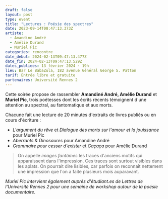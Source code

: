 ```yaml
---
draft: false
layout: post
type: event
title: "Lectures : Poésie des spectres"
date: 2023-09-14T08:47:13.373Z
artiste:
  - Amandine André
  - Amélie Durand
  - Muriel Pic
categories: rencontre
date_debut: 2024-02-13T09:47:13.477Z
date_fin: 2024-02-13T09:47:13.529Z
dates_publiees: 13 février 2024 · 19h
lieu: Bar Le BabaZula, 182 avenue Général George S. Patton
tarif: Entrée libre et gratuite
partenaires: Université Rennes 2
---
```

Cette soirée propose de rassembler **Amandiné André, Amélie Durand** et **Muriel Pic**, trois poétesses dont les écrits récents témoignent d'une attention au spectral, au fantomatique et aux morts. 

Chacune fait une lecture de 20 minutes d'extraits de livres publiés ou en cours d'écriture : 
- *L'argument du rêve* et *Dialogue des morts sur l'amour et la jouissance* pour Muriel Pic
- *Aberrants & Dinosaures* pour Amandine André
- *Grammaire pour cesser d'exister* et *Gaçaça* pour Amélie Durand

> On appelle *images fantômes* les traces d'anciens motifs qui apparaissent dans l'impression. Ces traces sont surtout visibles dans les aplats. On pourrait dire lisibles, car parfois on reconnaît nettement une impression que l'on a faite plusieurs mois auparavant.

*Muriel Pic intervient également auprès d'étudiant.es de Lettres de l'Université Rennes 2 pour une semaine de workshop autour de la poésie documentaire.*